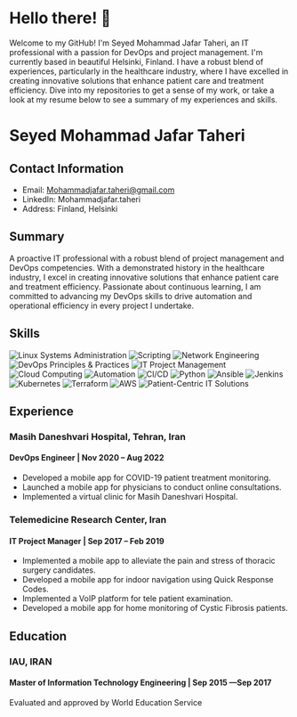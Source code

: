 # Hello there! 👋

Welcome to my GitHub! I'm Seyed Mohammad Jafar Taheri, an IT professional with a passion for DevOps and project management. I'm currently based in beautiful Helsinki, Finland. I have a robust blend of experiences, particularly in the healthcare industry, where I have excelled in creating innovative solutions that enhance patient care and treatment efficiency. Dive into my repositories to get a sense of my work, or take a look at my resume below to see a summary of my experiences and skills.

# Seyed Mohammad Jafar Taheri

## Contact Information
- Email: Mohammadjafar.taheri@gmail.com
- LinkedIn: Mohammadjafar.taheri
- Address: Finland, Helsinki

## Summary
A proactive IT professional with a robust blend of project management and DevOps competencies. With a demonstrated history in the healthcare industry, I excel in creating innovative solutions that enhance patient care and treatment efficiency. Passionate about continuous learning, I am committed to advancing my DevOps skills to drive automation and operational efficiency in every project I undertake.

## Skills
![Linux Systems Administration](https://img.shields.io/badge/-Linux_Systems_Administration-blue)
![Scripting](https://img.shields.io/badge/-Scripting-brightgreen)
![Network Engineering](https://img.shields.io/badge/-Network_Engineering-blue)
![DevOps Principles & Practices](https://img.shields.io/badge/-DevOps_Principles_&_Practices-blue)
![IT Project Management](https://img.shields.io/badge/-IT_Project_Management-brightgreen)
![Cloud Computing](https://img.shields.io/badge/-Cloud_Computing-blue)
![Automation](https://img.shields.io/badge/-Automation-brightgreen)
![CI/CD](https://img.shields.io/badge/-CI/CD-red)
![Python](https://img.shields.io/badge/-Python-yellow)
![Ansible](https://img.shields.io/badge/-Ansible-lightgrey)
![Jenkins](https://img.shields.io/badge/-Jenkins-blue)
![Kubernetes](https://img.shields.io/badge/-Kubernetes-blue)
![Terraform](https://img.shields.io/badge/-Terraform-lightgrey)
![AWS](https://img.shields.io/badge/-AWS-orange)
![Patient-Centric IT Solutions](https://img.shields.io/badge/-Patient_Centric_IT_Solutions-blue)


## Experience
### Masih Daneshvari Hospital, Tehran, Iran
#### DevOps Engineer | Nov 2020 – Aug 2022
- Developed a mobile app for COVID-19 patient treatment monitoring.
- Launched a mobile app for physicians to conduct online consultations.
- Implemented a virtual clinic for Masih Daneshvari Hospital.

### Telemedicine Research Center, Iran
#### IT Project Manager | Sep 2017 – Feb 2019
- Implemented a mobile app to alleviate the pain and stress of thoracic surgery candidates.
- Developed a mobile app for indoor navigation using Quick Response Codes.
- Implemented a VoIP platform for tele patient examination.
- Developed a mobile app for home monitoring of Cystic Fibrosis patients.

## Education
### IAU, IRAN
#### Master of Information Technology Engineering | Sep 2015 —Sep 2017
Evaluated and approved by World Education Service
